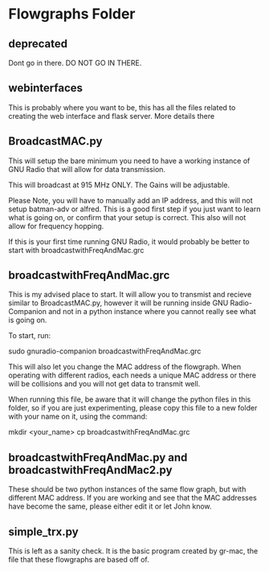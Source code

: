 # Flowgraphs Folder

## deprecated

Dont go in there. DO NOT GO IN THERE.

## webinterfaces

This is probably where you want to be, this has
all the files related to creating the web
interface and flask server. More details there

## BroadcastMAC.py

This will setup the bare minimum you need to have
a working instance of GNU Radio that will allow
for data transmission. 

This will broadcast at 915 MHz ONLY. The Gains
will be adjustable. 

Please Note, you will have to manually add
an IP address, and this will not setup batman-adv
or alfred. This is a good first step if you just want
to learn what is going on, or confirm that your
setup is correct. This also will not allow
for frequency hopping. 

If this is your first time running GNU Radio, it would
probably be better to start with broadcastwithFreqAndMac.grc

## broadcastwithFreqAndMac.grc

This is my advised place to start. It will allow you
to transmist and recieve similar to BroadcastMAC.py,
however it will be running inside GNU Radio-Companion
and not in a python instance where you cannot really
see what is going on. 

To start, run:

sudo gnuradio-companion broadcastwithFreqAndMac.grc

This will also let you change the MAC address of the
flowgraph. When operating with different radios, each
needs a unique MAC address or there will be collisions
and you will not get data to transmit well. 

When running this file, be aware that it will change
the python files in this folder, so if you are just
experimenting, please copy this file to a new
folder with your name on it, using the command:

mkdir <your_name>
cp broadcastwithFreqAndMac.grc <yourname>

## broadcastwithFreqAndMac.py and broadcastwithFreqAndMac2.py

These should be two python instances of the same flow
graph, but with different MAC address. If you are
working and see that the MAC addresses have become
the same, please either edit it or let John know. 

## simple_trx.py

This is left as a sanity check. It is the basic program
created by gr-mac, the file that these
flowgraphs are based off of. 

